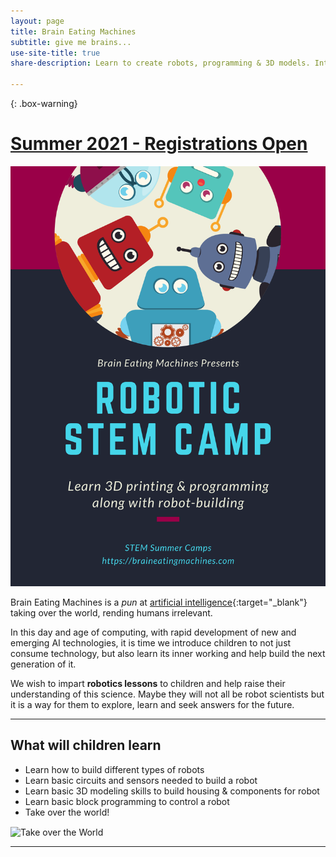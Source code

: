 ```yaml
---
layout: page
title: Brain Eating Machines
subtitle: give me brains...
use-site-title: true
share-description: Learn to create robots, programming & 3D models. Introduce children to learn the inner working of technology and teach them how to build the next generation of it. Explore, learn and seek answers for the future.

---
```

{: .box-warning}
# [Summer 2021 - Registrations Open](/register)

[![Camp](/assets/programs/summer_2021.png)](/register)

Brain Eating Machines is a *pun* at [artificial intelligence](https://en.wikipedia.org/wiki/Artificial_intelligence){:target="_blank"} taking over the world, rending humans irrelevant.

In this day and age of computing, with rapid development of new and emerging AI technologies, it is time we introduce children to not just consume technology, but also learn its inner working and help build the next generation of it.

We wish to impart **robotics lessons** to children and help raise their understanding of this science. Maybe they will not all be robot scientists but it is a way for them to explore, learn and seek answers for the future.

---

## What will children learn
 * Learn how to build different types of robots
 * Learn basic circuits and sensors needed to build a robot
 * Learn basic 3D modeling skills to build housing & components for robot
 * Learn basic block programming to control a robot
 * Take over the world!

 <div class="text-center">
   <img src="{{ '/assets/img/pinky-brain.jpeg' | relative_url }}" alt="Take over the World" align="center" />
 </div>

---
